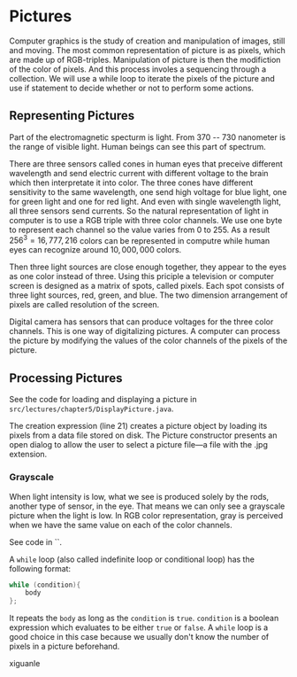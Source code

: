 # Pictures
Computer graphics is the study of creation and manipulation of images, still and moving. The most common representation of picture is as pixels, which are made up of RGB-triples. Manipulation of picture is then the modifiction of the color of pixels. And this process involes a sequencing through a collection. We will use a while loop to iterate the pixels of the picture and use if statement to decide whether or not to perform some actions.

## Representing Pictures
Part of the electromagnetic specturm is light. From 370 -- 730 nanometer is the range of visible light. Human beings can see this part of spectrum.

There are three sensors called cones in human eyes that preceive different wavelength and send electric current with different voltage to the brain which then interpretate it into color. The three cones have different sensitivity to the same wavelength, one send high voltage for blue light, one for green light and one for red light. And even with single wavelength light, all three sensors send currents. So the natural representation of light in computer is to use a RGB triple with three color channels. We use one byte to represent each channel so the value varies from 0 to 255. As a result $256^3 = 16,777,216$ colors can be represented in computre while human eyes can recognize around $10,000,000$ colors.

Then three light sources are close enough together, they appear to the eyes as one color instead of three. Using this priciple a television or computer screen is designed as a matrix of spots, called pixels. Each spot consists of three light sources, red, green, and blue. The two dimension arrangement of pixels are called resolution of the screen.

Digital camera has sensors that can produce voltages for the three color channels. This is one way of digitalizing pictures. A computer can process the picture by modifying the values of the color channels of the pixels of the picture.

## Processing Pictures
See the code for loading and displaying a picture in `src/lectures/chapter5/DisplayPicture.java`.

The creation expression (line 21) creates a picture object by loading its pixels from a data file stored on disk. The Picture constructor presents an open dialog to allow the user to select a picture file—a file with the .jpg extension.

### Grayscale
When light intensity is low, what we see is produced solely by the rods, another type of sensor, in the eye. That means we can only see a grayscale picture when the light is low. In RGB color representation, gray is perceived when we have the same value on each of the color channels.

See code in ``.

A `while` loop (also called indefinite loop or conditional loop) has the following format:
```java
while (condition){
    body
};
```
It repeats the `body` as long as the `condition` is `true`. `condition` is a boolean expression which evaluates to be either `true` or `false`. A `while` loop is a good choice in this case because we usually don't know the number of pixels in a picture beforehand.

xiguanle
